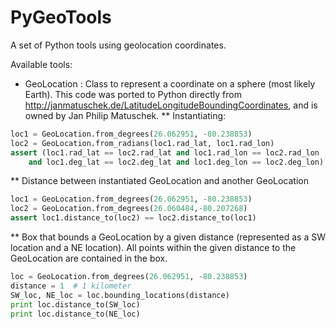PyGeoTools
==========

A set of Python tools using geolocation coordinates.

Available tools:
* GeoLocation : Class to represent a coordinate on a sphere (most likely Earth). This code was ported to Python directly from http://janmatuschek.de/LatitudeLongitudeBoundingCoordinates, and is owned by Jan Philip Matuschek. 
** Instantiating:
```python
loc1 = GeoLocation.from_degrees(26.062951, -80.238853)
loc2 = GeoLocation.from_radians(loc1.rad_lat, loc1.rad_lon)
assert (loc1.rad_lat == loc2.rad_lat and loc1.rad_lon == loc2.rad_lon 
	and loc1.deg_lat == loc2.deg_lat and loc1.deg_lon == loc2.deg_lon)
```
** Distance between instantiated GeoLocation and another GeoLocation
```python
loc1 = GeoLocation.from_degrees(26.062951, -80.238853)
loc2 = GeoLocation.from_degrees(26.060484,-80.207268)
assert loc1.distance_to(loc2) == loc2.distance_to(loc1)
```
** Box that bounds a GeoLocation by a given distance (represented as a SW location and a NE location). All points within the given distance to the GeoLocation are contained in the box.
```python
loc = GeoLocation.from_degrees(26.062951, -80.238853)
distance = 1  # 1 kilometer
SW_loc, NE_loc = loc.bounding_locations(distance)
print loc.distance_to(SW_loc)
print loc.distance_to(NE_loc)
```
